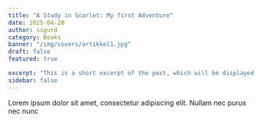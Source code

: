 ```yaml
---
title: "A Study in Scarlet: My first Adventure"
date: 2025-04-20
author: sigurd
category: Books
banner: "/img/covers/artikkel1.jpg"
draft: false
featured: true

excerpt: "This is a short excerpt of the post, which will be displayed on some components."
sidebar: false
---
```


<Hero title="a" subtitle="aa"/>


<BlogPostHeader
    returnLink="/blog"
 />

Lorem ipsum dolor sit amet, consectetur adipiscing elit. Nullam nec purus nec nunc